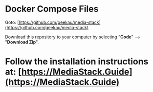 # Docker Compose Files

Goto: [https://github.com/geekau/media-stack](https://github.com/geekau/media-stack)

Download this repository to your computer by selecting "**Code**" --> "**Download Zip**".

# Follow the installation instructions at: [https://MediaStack.Guide](https://MediaStack.Guide)

